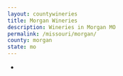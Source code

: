 ```yaml
---
layout: countywineries
title: Morgan Wineries
description: Wineries in Morgan MO
permalink: /missouri/morgan/
county: morgan
state: mo
---
```

-
